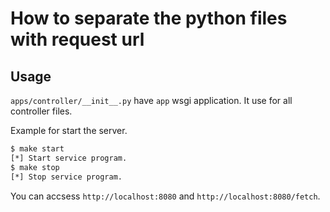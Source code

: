 # How to separate the python files with request url

## Usage

`apps/controller/__init__.py` have `app` wsgi application. It use for all controller files.

Example for start the server.

```sh
$ make start
[*] Start service program.
$ make stop
[*] Stop service program.
```

You can accsess `http://localhost:8080` and `http://localhost:8080/fetch`.
